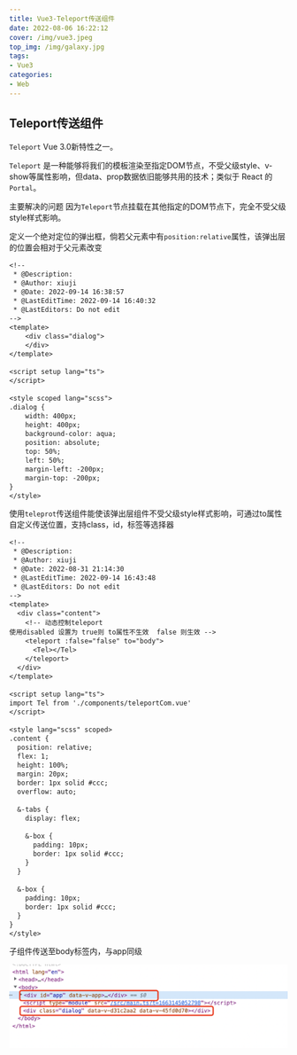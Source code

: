```yaml
---
title: Vue3-Teleport传送组件
date: 2022-08-06 16:22:12
cover: /img/vue3.jpeg
top_img: /img/galaxy.jpg
tags:
- Vue3
categories:
- Web
---
```


## Teleport传送组件

`Teleport` Vue 3.0新特性之一。

`Teleport` 是一种能够将我们的模板渲染至指定DOM节点，不受父级style、v-show等属性影响，但data、prop数据依旧能够共用的技术；类似于 React 的 `Portal`。

主要解决的问题 因为`Teleport`节点挂载在其他指定的DOM节点下，完全不受父级style样式影响。

定义一个绝对定位的弹出框，倘若父元素中有`position:relative`属性，该弹出层的位置会相对于父元素改变

```vue
<!--
 * @Description: 
 * @Author: xiuji
 * @Date: 2022-09-14 16:38:57
 * @LastEditTime: 2022-09-14 16:40:32
 * @LastEditors: Do not edit
-->
<template>
    <div class="dialog">
    </div>
</template>

<script setup lang="ts">
</script>

<style scoped lang="scss">
.dialog {
    width: 400px;
    height: 400px;
    background-color: aqua;
    position: absolute;
    top: 50%;
    left: 50%;
    margin-left: -200px;
    margin-top: -200px;
}
</style>
```

使用`teleprot`传送组件能使该弹出层组件不受父级style样式影响，可通过to属性自定义传送位置，支持class，id，标签等选择器

```vue
<!--
 * @Description: 
 * @Author: xiuji
 * @Date: 2022-08-31 21:14:30
 * @LastEditTime: 2022-09-14 16:43:48
 * @LastEditors: Do not edit
-->
<template>
  <div class="content">
    <!-- 动态控制teleport
使用disabled 设置为 true则 to属性不生效  false 则生效 -->
    <teleport :false="false" to="body">
      <Tel></Tel>
    </teleport>
  </div>
</template>

<script setup lang="ts">
import Tel from './components/teleportCom.vue'
</script>

<style lang="scss" scoped>
.content {
  position: relative;
  flex: 1;
  height: 100%;
  margin: 20px;
  border: 1px solid #ccc;
  overflow: auto;

  &-tabs {
    display: flex;

    &-box {
      padding: 10px;
      border: 1px solid #ccc;
    }
  }

  &-box {
    padding: 10px;
    border: 1px solid #ccc;
  }
}
</style>
```

子组件传送至body标签内，与app同级

![](Vue3-Teleport传送组件/image-20220914171013285.png)

##### 
